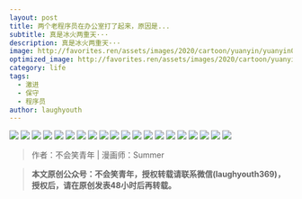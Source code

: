 ```yaml
---
layout: post
title: 两个老程序员在办公室打了起来，原因是...
subtitle: 真是冰火两重天···
description: 真是冰火两重天···
image: http://favorites.ren/assets/images/2020/cartoon/yuanyin/yuanyin00.jpg
optimized_image: http://favorites.ren/assets/images/2020/cartoon/yuanyin/yuanyin00.jpg
category: life
tags:
  - 激进
  - 保守
  - 程序员
author: laughyouth
---
```


![](http://favorites.ren/assets/images/2020/cartoon/yuanyin/yuanyin01.jpg)
![](http://favorites.ren/assets/images/2020/cartoon/yuanyin/yuanyin02.jpg)
![](http://favorites.ren/assets/images/2020/cartoon/yuanyin/yuanyin03.jpg)
![](http://favorites.ren/assets/images/2020/cartoon/yuanyin/yuanyin04.jpg)
![](http://favorites.ren/assets/images/2020/cartoon/yuanyin/yuanyin05.jpg)
![](http://favorites.ren/assets/images/2020/cartoon/yuanyin/yuanyin06.jpg)
![](http://favorites.ren/assets/images/2020/cartoon/yuanyin/yuanyin07.jpg)
![](http://favorites.ren/assets/images/2020/cartoon/yuanyin/yuanyin08.jpg)
![](http://favorites.ren/assets/images/2020/cartoon/yuanyin/yuanyin09.jpg)
![](http://favorites.ren/assets/images/2020/cartoon/yuanyin/yuanyin10.jpg)
![](http://favorites.ren/assets/images/2020/cartoon/yuanyin/yuanyin11.jpg)
![](http://favorites.ren/assets/images/2020/cartoon/yuanyin/yuanyin12.jpg)
![](http://favorites.ren/assets/images/2020/cartoon/yuanyin/yuanyin13.jpg)
![](http://favorites.ren/assets/images/2020/cartoon/yuanyin/yuanyin14.jpg)
![](http://favorites.ren/assets/images/2020/cartoon/yuanyin/yuanyin15.jpg)
![](http://favorites.ren/assets/images/2020/cartoon/yuanyin/yuanyin16.jpg)
![](http://favorites.ren/assets/images/2020/cartoon/yuanyin/yuanyin17.jpg)
![](http://favorites.ren/assets/images/2020/cartoon/yuanyin/yuanyin18.jpg)
![](http://favorites.ren/assets/images/2020/cartoon/yuanyin/yuanyin19.jpg)
![](http://favorites.ren/assets/images/2020/cartoon/yuanyin/yuanyin20.jpg)

>作者：不会笑青年 | 漫画师：Summer

>**本文原创公众号：不会笑青年，授权转载请联系微信(laughyouth369)，授权后，请在原创发表48小时后再转载。**


